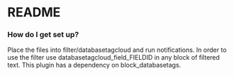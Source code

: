 # README #

### How do I get set up? ###

Place the files into filter/databasetagcloud and run notifications.
In order to use the filter use databasetagcloud_field_FIELDID in any block of filtered text.
This plugin has a dependency on block_databasetags.